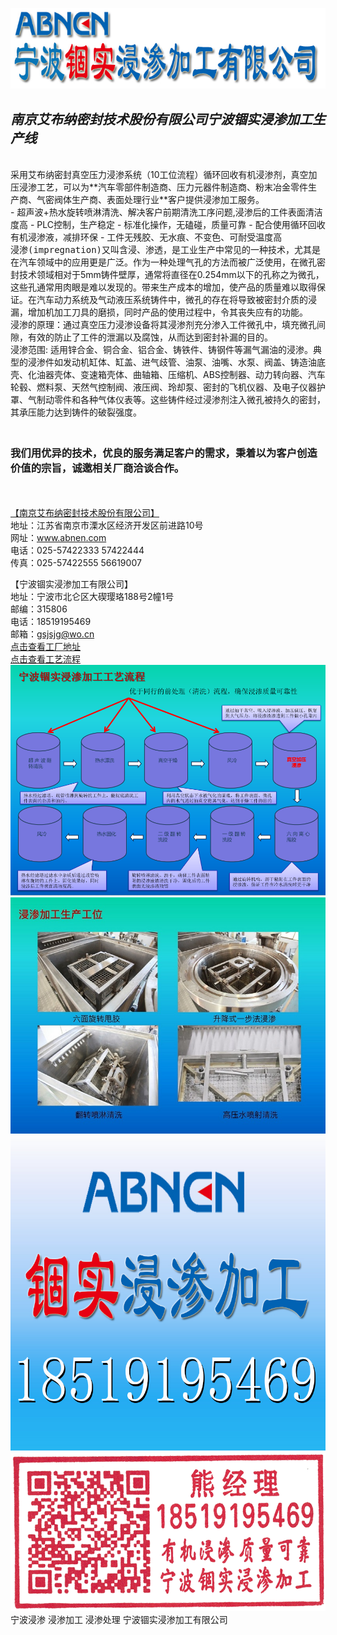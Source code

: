  ![](/logo_702x180.jpg)
<br/>

## *南京艾布纳密封技术股份有限公司宁波锢实浸渗加工生产线*  

<br/>
  采用艾布纳密封真空压力浸渗系统（10工位流程）循环回收有机浸渗剂，真空加压浸渗工艺，可以为**汽车零部件制造商、压力元器件制造商、粉末冶金零件生产商、气密阀体生产商、表面处理行业**客户提供浸渗加工服务。
<br/>
- 超声波+热水旋转喷淋清洗、解决客户前期清洗工序问题,浸渗后的工件表面清洁度高
- PLC控制，生产稳定
- 标准化操作，无磕碰，质量可靠
- 配合使用循环回收有机浸渗液，减排环保
- 工件无残胶、无水痕、不变色、可耐受温度高

<br/>
 <kbd>浸渗(impregnation)</kbd>又叫含浸、渗透，是工业生产中常见的一种技术，尤其是在汽车领域中的应用更是广泛。作为一种处理气孔的方法而被广泛使用，在微孔密封技术领域相对于5mm铸件壁厚，通常将直径在0.254mm以下的孔称之为微孔，这些孔通常用肉眼是难以发现的。带来生产成本的增加，使产品的质量难以取得保证。在汽车动力系统及气动液压系统铸件中，微孔的存在将导致被密封介质的浸漏，增加机加工刀具的磨损，同时产品的使用过程中，令其丧失应有的功能。
<br/>
<kbd>浸渗的原理</kbd>：通过真空压力浸渗设备将其浸渗剂充分渗入工件微孔中，填充微孔间隙，有效的防止了工件的泄漏以及腐蚀，从而达到密封补漏的目的。
<br/>
<kbd>浸渗范围</kbd>: 适用锌合金、铜合金、铝合金、铸铁件、铸钢件等漏气漏油的浸渗。典型的浸渗件如发动机缸体、缸盖、进气歧管、油泵、油嘴、水泵、阀盖、铸造油底壳、化油器壳体、变速箱壳体、曲轴箱、压缩机、ABS控制器、动力转向器、汽车轮毂、燃料泵、天然气控制阀、液压阀、玲却泵、密封的飞机仪器、及电子仪器护罩、气制动零件和各种气体仪表等。这些铸件经过浸渗剂注入微孔被持久的密封，其承压能力达到铸件的破裂强度。

### <br/>我们用优异的技术，优良的服务满足客户的需求，秉着以为客户创造价值的宗旨，诚邀相关厂商洽谈合作。

<br/><br/>
[【南京艾布纳密封技术股份有限公司】](https://abnen.com/ "【南京艾布纳密封技术股份有限公司】")<br/>
地址：江苏省南京市溧水区经济开发区前进路10号<br/>
网址：www.abnen.com<br/>
电话：025-57422333    57422444<br/>
传真：025-57422555    56619007<br/>

【宁波锢实浸渗加工有限公司】<br/>
地址：宁波市北仑区大碶璎珞188号2幢1号<br/>
邮编：315806 <br/>
电话：18519195469<br/>
邮箱：gsjsjg@wo.cn 
<br/>
[点击查看工厂地址](https://ditu.amap.com/place/B0FFJYHCRA "点击查看工厂地址")
<br/>
[点击查看工艺流程](gongyi.png "点击查看工艺流程")
<br/>
![](liucheng.png)
![](gongwei.jpg)
![](LOGO_185.jpg)
![](yin.png)
<br/>宁波浸渗 浸渗加工 浸渗处理 宁波锢实浸渗加工有限公司
